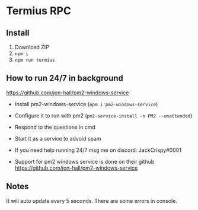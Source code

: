 # Termius RPC

## Install

1. Download ZIP
2. `npm i`
3. `npm run termius`

## How to run 24/7 in background
  https://github.com/jon-hall/pm2-windows-service
  - Install pm2-windows-service (`npm i pm2-windows-service`)
  - Configure it to run with pm2 (`pm2-service-install -n PM2 --unattended`)
  - Respond to the questions in cmd
  - Start it as a service to advoid spam
  - If you need help running 24/7 msg me on discord: JackCrispy#0001
  
  - Support for pm2 windows service is done on their github https://github.com/jon-hall/pm2-windows-service
  
## Notes

It will auto update every 5 seconds.
There are some errors in console.
